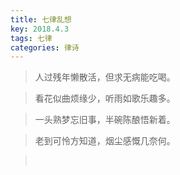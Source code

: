 ```yaml
---
title: 七律乱想
key: 2018.4.3
tags: 七律
categories: 律诗
---
```


<blockquote class="blockquote-center">人过残年懒散活，但求无病能吃喝。
</blockquote>
<blockquote class="blockquote-center">看花似曲烦缘少，听雨如歌乐趣多。
</blockquote>
<blockquote class="blockquote-center">一头熟梦忘旧事，半碗陈酿悟新着。
</blockquote>
<blockquote class="blockquote-center">老到可怜方知道，烟尘感慨几奈何。
</blockquote>
<blockquote class="blockquote-center"></br>
</blockquote>
